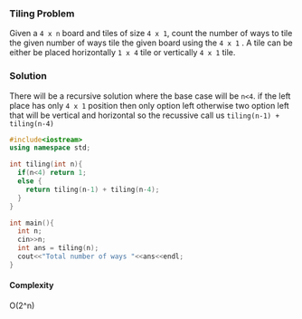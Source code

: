 ### Tiling Problem 
Given a `4 x n` board and tiles of size `4 x 1`, count the number of ways to tile the given number of ways tile the given board using the `4 x 1` . 
A tile can be either be placed horizontally `1 x 4` tile or vertically `4 x 1` tile. 

### Solution
There will be a recursive solution where the base case will be `n<4`. if the left place has only `4 x 1` position then only option left  otherwise two option left that will be vertical and horizontal so the recussive call us `tiling(n-1) + tiling(n-4)`

```cpp
#include<iostream>
using namespace std;

int tiling(int n){
  if(n<4) return 1;
  else {
    return tiling(n-1) + tiling(n-4);
  }
}

int main(){
  int n;
  cin>>n;
  int ans = tiling(n);
  cout<<"Total number of ways "<<ans<<endl;
}

```

#### Complexity 
O(2^n)

